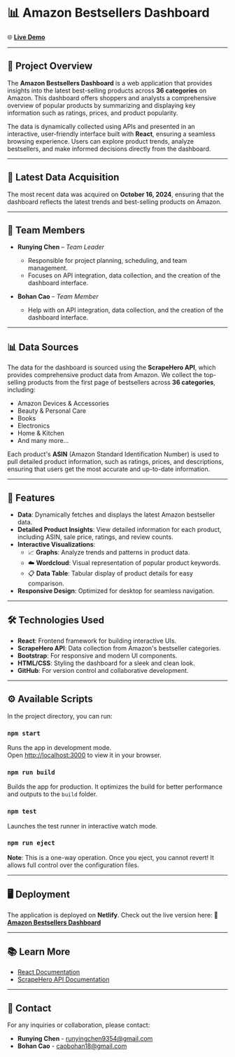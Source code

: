 # 📊 Amazon Bestsellers Dashboard

🌐 **[Live Demo](https://673031ab45d9fc3a4d465174--amazonbestsellersneu.netlify.app/#/)**

---

## 📌 Project Overview

The **Amazon Bestsellers Dashboard** is a web application that provides insights into the latest best-selling products across **36 categories** on Amazon. This dashboard offers shoppers and analysts a comprehensive overview of popular products by summarizing and displaying key information such as ratings, prices, and product popularity.

The data is dynamically collected using APIs and presented in an interactive, user-friendly interface built with **React**, ensuring a seamless browsing experience. Users can explore product trends, analyze bestsellers, and make informed decisions directly from the dashboard.

---

## 📅 Latest Data Acquisition

The most recent data was acquired on **October 16, 2024**, ensuring that the dashboard reflects the latest trends and best-selling products on Amazon.

---

## 👥 Team Members

- **Runying Chen** – *Team Leader*
  - Responsible for project planning, scheduling, and team management.
  - Focuses on API integration, data collection, and the creation of the dashboard interface.

- **Bohan Cao** – *Team Member*
  - Help with on API integration, data collection, and the creation of the dashboard interface.

---

## 📊 Data Sources

The data for the dashboard is sourced using the **ScrapeHero API**, which provides comprehensive product data from Amazon. We collect the top-selling products from the first page of bestsellers across **36 categories**, including:

- Amazon Devices & Accessories
- Beauty & Personal Care
- Books
- Electronics
- Home & Kitchen
- And many more...

Each product's **ASIN** (Amazon Standard Identification Number) is used to pull detailed product information, such as ratings, prices, and descriptions, ensuring that users get the most accurate and up-to-date information.

---

## 🚀 Features

- **Data**: Dynamically fetches and displays the latest Amazon bestseller data.
- **Detailed Product Insights**: View detailed information for each product, including ASIN, sale price, ratings, and review counts.
- **Interactive Visualizations**:
  - 📈 **Graphs**: Analyze trends and patterns in product data.
  - ☁️ **Wordcloud**: Visual representation of popular product keywords.
  - 📋 **Data Table**: Tabular display of product details for easy comparison.
- **Responsive Design**: Optimized for desktop for seamless navigation.

---

## 🛠️ Technologies Used

- **React**: Frontend framework for building interactive UIs.
- **ScrapeHero API**: Data collection from Amazon's bestseller categories.
- **Bootstrap**: For responsive and modern UI components.
- **HTML/CSS**: Styling the dashboard for a sleek and clean look.
- **GitHub**: For version control and collaborative development.

---

## ⚙️ Available Scripts

In the project directory, you can run:

### `npm start`
Runs the app in development mode.\
Open [http://localhost:3000](http://localhost:3000) to view it in your browser.

### `npm run build`
Builds the app for production. It optimizes the build for better performance and outputs to the `build` folder.

### `npm test`
Launches the test runner in interactive watch mode.

### `npm run eject`
**Note**: This is a one-way operation. Once you eject, you cannot revert! It allows full control over the configuration files.

---

## 🖥️ Deployment

The application is deployed on **Netlify**. Check out the live version here:
🔗 **[Amazon Bestsellers Dashboard](https://673031ab45d9fc3a4d465174--amazonbestsellersneu.netlify.app/#/)**

---

## 📚 Learn More

- [React Documentation](https://reactjs.org/)
- [ScrapeHero API Documentation](https://app.scrapehero.com/home)

---

## 📧 Contact

For any inquiries or collaboration, please contact:
- **Runying Chen** - runyingchen9354@gmail.com
- **Bohan Cao** - caobohan18@gmail.com

